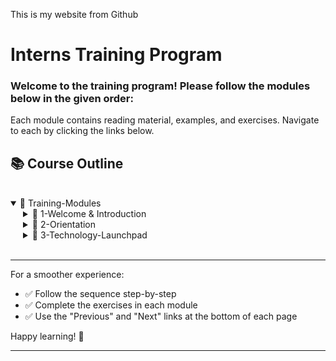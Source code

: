 This is my website from Github
# Interns Training Program  

### Welcome to the training program! Please follow the modules below in the given order:
Each module contains reading material, examples, and exercises. Navigate to each by clicking the links below.

## 📚 Course Outline
<br>
<details open>
  <summary>📂 Training-Modules</summary>
    <ul style="list-style:none; margin:0; padding-left:20px;">
  <details>
    <summary>📂 1-Welcome & Introduction</summary>
    <ul style="list-style:none; margin:0; padding-left:20px;">
      <li style="list-style:none; margin:0; padding:0;">🧑‍💻 <a href="Training-Modules/1-Welcome-Introduction/01-Welcome-Page.md">Welcome Page</a></li>
      <li style="list-style:none; margin:0; padding:0;">🎯 <a href="Training-Modules/1-Welcome-Introduction/02-Target-Audience.md">Target Audience</a></li>
    </ul>
  </details>
  <details>
    <summary>📂 2-Orientation</summary>
    <ul style="list-style:none; margin:0; padding-left:20px;">
    <details>
      <summary>📂 Soft-Skills</summary>
      <ul style="list-style:none; margin:0; padding-left:20px;">
        <li style="list-style:none; margin:0; padding:0;">📑 <a href="Training-Modules/2-Orientation/Soft-Skills/03-Soft-Skills.md">Soft Skills</a></li>
        <li style="list-style:none; margin:0; padding:0;">📑 <a href="Training-Modules/2-Orientation/Soft-Skills/04-Purpose.md">Purpose</a></li>
        <li style="list-style:none; margin:0; padding:0;">📑 <a href="Training-Modules/2-Orientation/Soft-Skills/05-Action-Bias.md">Action Bias</a></li>
        <li style="list-style:none; margin:0; padding:0;">📑 <a href="Training-Modules/2-Orientation/Soft-Skills/06-Kindness.md">Kindness</a></li>
        <li style="list-style:none; margin:0; padding:0;">📑 <a href="Training-Modules/2-Orientation/Soft-Skills/07-Gratitude.md">Gratitude</a></li>
        <li style="list-style:none; margin:0; padding:0;">📑 <a href="Training-Modules/2-Orientation/Soft-Skills/08-Acceptance.md">Acceptance</a></li>
        <li style="list-style:none; margin:0; padding:0;">📑 <a href="Training-Modules/2-Orientation/Soft-Skills/09-Devotion.md">Devotion</a></li>
        <li style="list-style:none; margin:0; padding:0;">📑 <a href="Training-Modules/2-Orientation/Soft-Skills/10-First-Principles-Thinking.md">First Principles Thinking</a></li>
        <li style="list-style:none; margin:0; padding:0;">❓ <a href="Training-Modules/2-Orientation/Soft-Skills/11-5Whys.md">Reasoning</a></li>
        <li style="list-style:none; margin:0; padding:0;">📑 <a href="Training-Modules/2-Orientation/Soft-Skills/Truth-Seeking.md">Truth Seeking</a></li>
      </ul>
    </details>
    <details>
      <summary>📂 Essential-Work-Practices</summary>
      <ul style="list-style:none; margin:0; padding-left:20px;">
        <li style="list-style:none; margin:0; padding:0;">🔧 <a href="Training-Modules/2-Orientation/Essential-Work-Practices/12-Essential-Work-Practices.md">Essential Work Practices</a></li>
        <li style="list-style:none; margin:0; padding:0;">✋ <a href="Training-Modules/2-Orientation/Essential-Work-Practices/13-Showing-Up.md">Showing Up</a></li>
        <li style="list-style:none; margin:0; padding:0;">🔭 <a href="Training-Modules/2-Orientation/Essential-Work-Practices/14-Accountability.md">Accountability</a></li>
        <li style="list-style:none; margin:0; padding:0;">📢 <a href="Training-Modules/2-Orientation/Essential-Work-Practices/15-Communication.md">Communication</a></li>
        <li style="list-style:none; margin:0; padding:0;">📑 <a href="Training-Modules/2-Orientation/Essential-Work-Practices/16-Feedback-Culture.md">Feedback-Culture</a></li>
        <li style="list-style:none; margin:0; padding:0;">⏰ <a href="Training-Modules/2-Orientation/Essential-Work-Practices/17-Time-Management.md">Time Management</a></li>
      </ul>
    </details>
    <details>
      <summary>📂 Learning-to-Learn</summary>
      <ul style="list-style:none; margin:0; padding-left:20px;">
        <li style="list-style:none; margin:0; padding:0;">📚 <a href="Training-Modules/2-Orientation/Learning-to-Learn/18-Learning-To-Learn.md">Learning To Learn</a></li>
        <li style="list-style:none; margin:0; padding:0;">🍴 <a href="Training-Modules/2-Orientation/Learning-to-Learn/19-Culinary-To-Tech.md">Culinary To Tech</a></li>
        <li style="list-style:none; margin:0; padding:0;">📑 <a href="Training-Modules/2-Orientation/Learning-to-Learn/20-Compounding-Learning.md">Compounding Learning</a></li>
      </ul>
    </details>
    <details>
      <summary>📂 Building Careers</summary>
      <ul style="list-style:none; margin:0; padding-left:20px;">
        <li style="list-style:none; margin:0; padding:0;">🚀 <a href="Training-Modules/2-Orientation/Building-Career/Building-Career.md">Building a Career</a></li>
        <li style="list-style:none; margin:0; padding:0;">🏃 <a href="Training-Modules/2-Orientation/Building-Career/Health-Wealth-Happiness.md">Health Wealth-Happiness</a></li>
        <li style="list-style:none; margin:0; padding:0;">💻 <a href="Training-Modules/2-Orientation/Building-Career/Key-Professional-Skills.md">Key Professional Skills</a></li>
        <li style="list-style:none; margin:0; padding:0;">📈 <a href="Training-Modules/2-Orientation/Building-Career/Portfolio.md">Portfolio</a></li>
        <li style="list-style:none; margin:0; padding:0;">💰 <a href="Training-Modules/2-Orientation/Building-Career/Financial-Management.md">Financial Management</a></li>
        <li style="list-style:none; margin:0; padding:0;">📑 <a href="Training-Modules/2-Orientation/Building-Career/Teams-in-Tech-Company.md">Teams in a Tech Company</a></li>
        <li style="list-style:none; margin:0; padding:0;">📑 <a href="Training-Modules/2-Orientation/Building-Career/Entrepreneur.md">Entrepreneur</a></li>
      </ul>
    </details>
    </ul>
  </details>
  <details>
    <summary>📂 3-Technology-Launchpad</summary>
    <ul style="list-style:none; margin:0; padding-left:20px;">
    <details>
      <summary>📂 Basics</summary>
      <ul style="list-style:none; margin:0; padding-left:20px;">
        <li style="list-style:none; margin:0; padding:0;">📑 <a href="Training-Modules/3-Technology-Launchpad/Basics/Input-Devices.md">Input Devices</a></li>
        <li style="list-style:none; margin:0; padding:0;">📑 <a href="Training-Modules/3-Technology-Launchpad/Basics/Coding-Practices.md">Coding Practices</a></li>
        <li style="list-style:none; margin:0; padding:0;">📑 <a href="Training-Modules/3-Technology-Launchpad/Basics/Virtual-Teams.md">Virtual Teams</a></li>
        <li style="list-style:none; margin:0; padding:0;">📑 <a href="Training-Modules/3-Technology-Launchpad/Basics/Other-Software-Applications.md">Other Software Applications</a></li>
      </ul>
    </details>
    <details>
      <summary>📂 EfficientUse-AI-Tools</summary>
      <ul style="list-style:none; margin:0; padding-left:20px;">
        <li style="list-style:none; margin:0; padding:0;">📑 <a href="Training-Modules/3-Technology-Launchpad/EfficientUse-AI-Tools/Using-AI.md">Using AI</a></li>
        <li style="list-style:none; margin:0; padding:0;">📑 <a href="Training-Modules/3-Technology-Launchpad/EfficientUse-AI-Tools/LLM-Introduction.md">LLM Introduction</a></li>
        <li style="list-style:none; margin:0; padding:0;">📑 <a href="Training-Modules/3-Technology-Launchpad/EfficientUse-AI-Tools/V0net.md">Generative UI</a></li>
        <li style="list-style:none; margin:0; padding:0;">📑 <a href="Training-Modules/3-Technology-Launchpad/EfficientUse-AI-Tools/Inter-Disciplinary.md">Inter Disciplinary</a></li>
      </ul>
    </details>
    <details>
      <summary>📂 Version-Control</summary>
      <ul style="list-style:none; margin:0; padding-left:20px;">
        <li style="list-style:none; margin:0; padding:0;">📑 <a href="Training-Modules/3-Technology-Launchpad/Version-Control/git.md">Git</a></li>
        <li style="list-style:none; margin:0; padding:0;">📑 <a href="Training-Modules/3-Technology-Launchpad/Version-Control/docker.md">Docker</a></li>
      </ul>
    </details>
    <details>
      <summary>📂 Content-Development</summary>
      <ul style="list-style:none; margin:0; padding-left:20px;">
        <li style="list-style:none; margin:0; padding:0;">📑 <a href="Training-Modules/3-Technology-Launchpad/Content-Development/Content-Development.md">Content Development</a></li>
        <li style="list-style:none; margin:0; padding:0;">📑 <a href="Training-Modules/3-Technology-Launchpad/Content-Development/Documents.md">Documents</a></li>
        <li style="list-style:none; margin:0; padding:0;">📑 <a href="Training-Modules/3-Technology-Launchpad/Content-Development/Spreadsheets.md">Spreadsheets</a></li>
        <li style="list-style:none; margin:0; padding:0;">📑 <a href="Training-Modules/3-Technology-Launchpad/Content-Development/Office-Tools.md">Office Tools</a></li>
        <li style="list-style:none; margin:0; padding:0;">📑 <a href="Training-Modules/3-Technology-Launchpad/Content-Development/index.md">index</a></li>
        <li style="list-style:none; margin:0; padding:0;">📑 <a href="Training-Modules/3-Technology-Launchpad/Content-Development/jupyter-colab.md">jupyter colab</a></li>
        <li style="list-style:none; margin:0; padding:0;">📑 <a href="Training-Modules/3-Technology-Launchpad/Content-Development/markdown.md">Markdown</a></li>
      </ul>
    </details>
    <details>
      <summary>📂 IT-Infrastructure</summary>
      <ul style="list-style:none; margin:0; padding-left:20px;">
        <li style="list-style:none; margin:0; padding:0;">📑 <a href="Training-Modules/3-Technology-Launchpad/IT-Infrastructure/IT-Infrastructure.md">IT Infrastructure</a></li>
        <li style="list-style:none; margin:0; padding:0;">📑 <a href="Training-Modules/3-Technology-Launchpad/IT-Infrastructure/Operating-Systems.md">Operating Systems</a></li>
        <li style="list-style:none; margin:0; padding:0;">📑 <a href="Training-Modules/3-Technology-Launchpad/IT-Infrastructure/Distributed-Computing.md">Distributed Computing</a></li>
        <li style="list-style:none; margin:0; padding:0;">📑 <a href="Training-Modules/3-Technology-Launchpad/IT-Infrastructure/Cloud-Computing.md">Cloud Computing</a></li>
        <li style="list-style:none; margin:0; padding:0;">📑 <a href="Training-Modules/3-Technology-Launchpad/IT-Infrastructure/Containers.md">Containers</a></li>
        <li style="list-style:none; margin:0; padding:0;">📑 <a href="Training-Modules/3-Technology-Launchpad/IT-Infrastructure/Server-Systems.md">Server Systems</a></li>
        <li style="list-style:none; margin:0; padding:0;">📑 <a href="Training-Modules/3-Technology-Launchpad/IT-Infrastructure/Virtualization.md">Virtualization</a></li>
      </ul>
    </details>
    <details>
      <summary>📂 Databases</summary>
      <ul style="list-style:none; margin:0; padding-left:20px;">
        <li style="list-style:none; margin:0; padding:0;">📑 <a href="Training-Modules/3-Technology-Launchpad/Databases/Databases.md">Databases</a></li>
        <li style="list-style:none; margin:0; padding:0;">📑 <a href="Training-Modules/3-Technology-Launchpad/Databases/NoSql.md">NoSql</a></li>
        <li style="list-style:none; margin:0; padding:0;">📑 <a href="Training-Modules/3-Technology-Launchpad/Databases/sql.md">Sql</a></li>
      </ul>
    </details>
    <details>
      <summary>📂 Networking-Concepts</summary>
      <ul style="list-style:none; margin:0; padding-left:20px;">
        <li style="list-style:none; margin:0; padding:0;">📑 <a href="Training-Modules/3-Technology-Launchpad/Networking-Concepts/Basics of Networking.md">Introduction to Networking</a></li>
        <li style="list-style:none; margin:0; padding:0;">📑 <a href="Training-Modules/3-Technology-Launchpad/Networking-Concepts/IP_Addressing.md">IP Addressing (IPv4 & IPv6)</a></li>
        <li style="list-style:none; margin:0; padding:0;">📑 <a href="Training-Modules/3-Technology-Launchpad/Networking-Concepts/MACAddress.md">MAC Address</a></li>
        <li style="list-style:none; margin:0; padding:0;">📑 <a href="Training-Modules/3-Technology-Launchpad/Networking-Concepts/OSI_TCPIP_Models.md">OSI & TCP/IP Models</a></li>
        <li style="list-style:none; margin:0; padding:0;">📑 <a href="Training-Modules/3-Technology-Launchpad/Networking-Concepts/TCP_UDP.md">TCP vs UDP</a></li>
        <li style="list-style:none; margin:0; padding:0;">📑 <a href="Training-Modules/3-Technology-Launchpad/Networking-Concepts/Ports_Protocols.md">Ports & Protocols</a></li>
        <li style="list-style:none; margin:0; padding:0;">📑 <a href="Training-Modules/3-Technology-Launchpad/Networking-Concepts/DNS.md">DNS (Domain Name System)</a></li>
        <li style="list-style:none; margin:0; padding:0;">📑 <a href="Training-Modules/3-Technology-Launchpad/Networking-Concepts/Client-Servermodel.md">Client-Server model</a></li>
        <li style="list-style:none; margin:0; padding:0;">📑 <a href="Training-Modules/3-Technology-Launchpad/Networking-Concepts/VPN.md">VPN (Virtual Private Network)</a></li>        
        <li style="list-style:none; margin:0; padding:0;">📑 <a href="Training-Modules/3-Technology-Launchpad/Networking-Concepts/DOS_DDOS.md">DoS and DDoS Attacks</a></li>
        <li style="list-style:none; margin:0; padding:0;">📑 <a href="Training-Modules/3-Technology-Launchpad/Networking-Concepts/Key_Terms.md">Key Terms</a></li>
        <li style="list-style:none; margin:0; padding:0;">📑 <a href="Training-Modules/3-Technology-Launchpad/Networking-Concepts/Resources.md">References & Resources</a></li>
      </ul>
    </details>
        <details>      
      <summary>📂 Software-Development</summary>
      <ul style="list-style:none; margin:0; padding-left:20px;">
      <details>
        <summary>📂 AIAgents-AgenticAI-MCP</summary>
        <ul style="list-style:none; margin:0; padding-left:20px;">
          <li style="list-style:none; margin:0; padding:0;">📑 <a href="Training-Modules/3-Technology-Launchpad/Software-Development/AIAgents-AgenticAI-MCP/AI-Agents-LangChain.md">AI Agents - LangChain</a></li>
          <li style="list-style:none; margin:0; padding:0;">📑 <a href="Training-Modules/3-Technology-Launchpad/Software-Development/AIAgents-AgenticAI-MCP/mcp_server.md">MCP Server</a></li>
        </ul>
      </details>
      <details>
        <summary>📂 Server-Development</summary>
        <ul style="list-style:none; margin:0; padding-left:20px;">
          <li style="list-style:none; margin:0; padding:0;">📑 <a href="Training-Modules/3-Technology-Launchpad/Software-Development/Server-Development/REST-API.md">REST-API</a></li>
          <li style="list-style:none; margin:0; padding:0;">📑 <a href="Training-Modules/3-Technology-Launchpad/Software-Development/Server-Development/http-api.md">http-api</a></li>
          <li style="list-style:none; margin:0; padding:0;">📑 <a href="Training-Modules/3-Technology-Launchpad/Software-Development/Server-Development/shell-scripting.md">shell-scripting</a></li>
        </ul>
      </details>
      <details>
        <summary>📂 Testing</summary>
        <ul style="list-style:none; margin:0; padding-left:20px;">
          <li style="list-style:none; margin:0; padding:0;">📑 <a href="Training-Modules/3-Technology-Launchpad/Software-Development/Testing/Testing.md">Testing</a></li>
        </ul>
      </details>
      <details>
        <summary>📂 Deployment</summary>
        <ul style="list-style:none; margin:0; padding-left:20px;">
          <li style="list-style:none; margin:0; padding:0;">📑 <a href="Training-Modules/3-Technology-Launchpad/Software-Development/Deployment/Deployment.md">Deployment</a></li>
        </ul>
      </details>
      <details>
        <summary>📂 Web-App-Dev</summary>
        <ul style="list-style:none; margin:0; padding-left:20px;">
          <li style="list-style:none; margin:0; padding:0;">📑 <a href="Training-Modules/3-Technology-Launchpad/Software-Development/Web-App-Dev/css.md">CSS</a></li>
          <li style="list-style:none; margin:0; padding:0;">📑 <a href="Training-Modules/3-Technology-Launchpad/Software-Development/Web-App-Dev/html.md">HTML</a></li>
          <li style="list-style:none; margin:0; padding:0;">📑 <a href="Training-Modules/3-Technology-Launchpad/Software-Development/Web-App-Dev/react.md">React</a></li>
          <li style="list-style:none; margin:0; padding:0;">📑 <a href="Training-Modules/3-Technology-Launchpad/Software-Development/Web-App-Dev/Full-Stack.md">Full Stack Development</a></li>
        </ul>
      </details>
      </ul>
    </details>
    <details>
      <summary>📂 Cybersecurity</summary>
      <ul style="list-style:none; margin:0; padding-left:20px;">
        <li style="list-style:none; margin:0; padding:0;">📑 <a href="Training-Modules/3-Technology-Launchpad/Cybersecurity/Cybersecurity.md">Cybersecurity</a></li>
      </ul>
    </details>
    <details>
      <summary>📂 Compliance</summary>
      <ul style="list-style:none; margin:0; padding-left:20px;">
        <li style="list-style:none; margin:0; padding:0;">📑 <a href="Training-Modules/3-Technology-Launchpad/Compliance/Compliance-Standards.md">Compliance Standards</a></li>
      </ul>
    </details>
    <details>
      <summary>📂 Data-Literacy</summary>
      <ul style="list-style:none; margin:0; padding-left:20px;">
        <li style="list-style:none; margin:0; padding:0;">📑 <a href="Training-Modules/3-Technology-Launchpad/Data-Literacy/Data-Governance.md">Data Governance</a></li>
        <li style="list-style:none; margin:0; padding:0;">📑 <a href="Training-Modules/3-Technology-Launchpad/Data-Literacy/Data-Insights-Stories.md">Data Insights & Stories</a></li>
        <li style="list-style:none; margin:0; padding:0;">📑 <a href="Training-Modules/3-Technology-Launchpad/Data-Literacy/Data-Literacy.md">Data Literacy</a></li>
        <li style="list-style:none; margin:0; padding:0;">📑 <a href="Training-Modules/3-Technology-Launchpad/Data-Literacy/Data-Operations.md">Data Operations</a></li>
        <li style="list-style:none; margin:0; padding:0;">📑 <a href="Training-Modules/3-Technology-Launchpad/Data-Literacy/Using-AI.md">Using AI</a></li>
      </ul>
    </details>
    </ul>
  </details>
  </ul>
</details>
<br>

---




For a smoother experience:
- ✅ Follow the sequence step-by-step
- ✅ Complete the exercises in each module
- ✅ Use the "Previous" and "Next" links at the bottom of each page

Happy learning! 🚀

---
